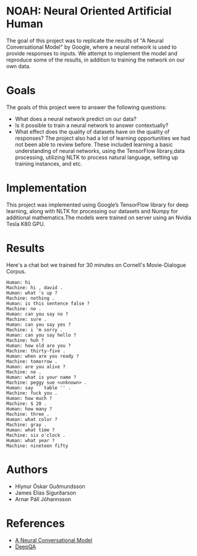 # NOAH: Neural Oriented Artificial Human
The goal of this project was to replicate the results of "A Neural Conversational Model" by Google, where a neural network is used to provide responses to inputs. We attempt to implement the model and reproduce some of the results, in addition to training the network on our own data.

# Goals
The goals of this project were to answer the following questions:
* What does a neural network predict on our data?
* Is it possible to train a neural network to answer contextually?
* What effect does the quality of datasets have on the quality of responses?
The project also had a lot of learning opportunities we had not been able to review before. These included learning a basic understanding of neural networks, using the TensorFlow library,data processing, utilizing NLTK to process natural language, setting up training instances, and etc.

# Implementation
This project was implemented using Google’s TensorFlow library for deep learning, along with NLTK for processing our datasets and Numpy for additional mathematics.The models were trained on server using an Nvidia Tesla K80 GPU.

# Results
Here's a chat bot we trained for 30 minutes on Cornell's Movie-Dialogue Corpus.
```
Human: hi
Machine: hi , david .
Human: what 's up ?
Machine: nothing .
Human: is this sentence false ?
Machine: no .
Human: can you say no ?
Machine: sure .
Human: can you say yes ?
Machine: i 'm sorry .
Human: can you say hello ?
Machine: huh ?
Human: how old are you ?
Machine: thirty-five .
Human: when are you ready ?
Machine: tomorrow .
Human: are you alive ?
Machine: no .
Human: what is your name ?
Machine: peggy sue <unknown> .
Human: say `` table '' .
Machine: fuck you .
Human: how much ?
Machine: $ 20 .
Human: how many ?
Machine: three .
Human: what color ?
Machine: gray .
Human: what time ?
Machine: six o'clock .
Human: what year ?
Machine: nineteen fifty
```

# Authors
* Hlynur Óskar Guðmundsson
* James Elías Sigurðarson
* Arnar Páll Jóhannsson

# References
* [A Neural Conversational Model](https://arxiv.org/abs/1506.05869)
* [DeepQA](https://github.com/Conchylicultor/DeepQA)
